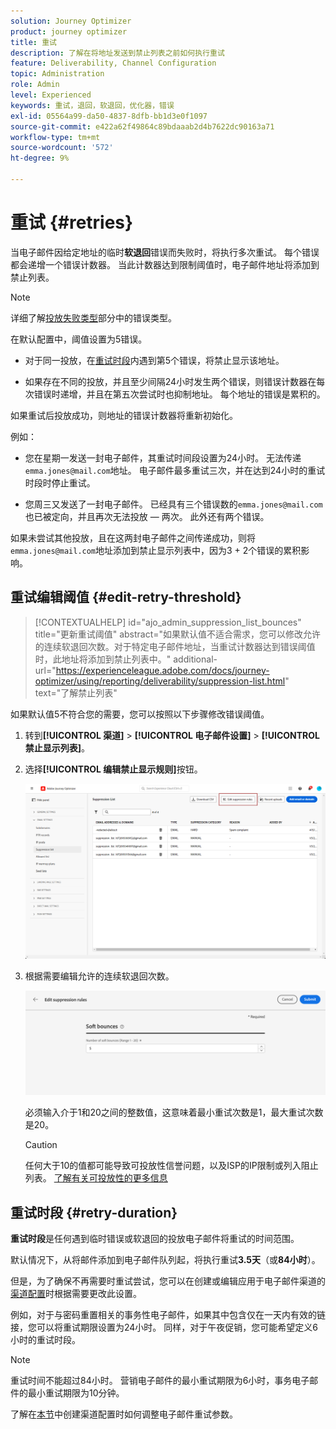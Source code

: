 ```yaml
---
solution: Journey Optimizer
product: journey optimizer
title: 重试
description: 了解在将地址发送到禁止列表之前如何执行重试
feature: Deliverability, Channel Configuration
topic: Administration
role: Admin
level: Experienced
keywords: 重试，退回，软退回，优化器，错误
exl-id: 05564a99-da50-4837-8dfb-bb1d3e0f1097
source-git-commit: e422a62f49864c89bdaaab2d4b7622dc90163a71
workflow-type: tm+mt
source-wordcount: '572'
ht-degree: 9%

---
```


# 重试 {#retries}

当电子邮件因给定地址的临时&#x200B;**软退回**&#x200B;错误而失败时，将执行多次重试。 每个错误都会递增一个错误计数器。 当此计数器达到限制阈值时，电子邮件地址将添加到禁止列表。

>[!NOTE]
>
>详细了解[投放失败类型](../reports/suppression-list.md#delivery-failures)部分中的错误类型。

在默认配置中，阈值设置为5错误。

* 对于同一投放，在[重试时段](#retry-duration)内遇到第5个错误，将禁止显示该地址。

* 如果存在不同的投放，并且至少间隔24小时发生两个错误，则错误计数器在每次错误时递增，并且在第五次尝试时也抑制地址。 每个地址的错误是累积的。

如果重试后投放成功，则地址的错误计数器将重新初始化。

例如：

* 您在星期一发送一封电子邮件，其重试时间段设置为24小时。 无法传递`emma.jones@mail.com`地址。 电子邮件最多重试三次，并在达到24小时的重试时段时停止重试。

* 您周三又发送了一封电子邮件。 已经具有三个错误数的`emma.jones@mail.com`也已被定向，并且再次无法投放 — 两次。 此外还有两个错误。

如果未尝试其他投放，且在这两封电子邮件之间传递成功，则将`emma.jones@mail.com`地址添加到禁止显示列表中，因为3 + 2个错误的累积影响。

## 重试编辑阈值 {#edit-retry-threshold}

>[!CONTEXTUALHELP]
>id="ajo_admin_suppression_list_bounces"
>title="更新重试阈值"
>abstract="如果默认值不适合需求，您可以修改允许的连续软退回次数。对于特定电子邮件地址，当重试计数器达到错误阈值时，此地址将添加到禁止列表中。"
>additional-url="https://experienceleague.adobe.com/docs/journey-optimizer/using/reporting/deliverability/suppression-list.html" text="了解禁止列表"

如果默认值5不符合您的需要，您可以按照以下步骤修改错误阈值。

1. 转到&#x200B;**[!UICONTROL 渠道]** > **[!UICONTROL 电子邮件设置]** > **[!UICONTROL 禁止显示列表]**。

1. 选择&#x200B;**[!UICONTROL 编辑禁止显示规则]**&#x200B;按钮。

   ![](assets/suppression-list-edit-retries.png)

1. 根据需要编辑允许的连续软退回次数。

   ![](assets/suppression-list-edit-soft-bounces.png)

   必须输入介于1和20之间的整数值，这意味着最小重试次数是1，最大重试次数是20。

   >[!CAUTION]
   >
   >任何大于10的值都可能导致可投放性信誉问题，以及ISP的IP限制或列入阻止列表。 [了解有关可投放性的更多信息](../reports/deliverability.md)

## 重试时段 {#retry-duration}

**重试时段**&#x200B;是任何遇到临时错误或软退回的投放电子邮件将重试的时间范围。

默认情况下，从将邮件添加到电子邮件队列起，将执行重试&#x200B;**3.5天**（或&#x200B;**84小时**）。

但是，为了确保不再需要时重试尝试，您可以在创建或编辑应用于电子邮件渠道的[渠道配置](channel-surfaces.md)时根据需要更改此设置。

例如，对于与密码重置相关的事务性电子邮件，如果其中包含仅在一天内有效的链接，您可以将重试期限设置为24小时。 同样，对于午夜促销，您可能希望定义6小时的重试时段。

>[!NOTE]
>
>重试时间不能超过84小时。 营销电子邮件的最小重试期限为6小时，事务电子邮件的最小重试期限为10分钟。

了解在[本节](../email/email-settings.md#email-retry)中创建渠道配置时如何调整电子邮件重试参数。

